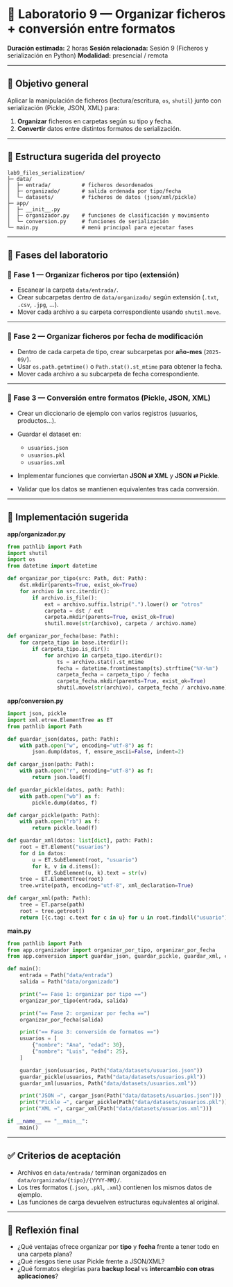 # 🧭 Laboratorio 9 — Organizar ficheros + conversión entre formatos

**Duración estimada:** 2 horas
**Sesión relacionada:** Sesión 9 (Ficheros y serialización en Python)
**Modalidad:** presencial / remota

---

## 🎯 Objetivo general

Aplicar la manipulación de ficheros (lectura/escritura, `os`, `shutil`) junto con serialización (Pickle, JSON, XML) para:

1. **Organizar** ficheros en carpetas según su tipo y fecha.
2. **Convertir** datos entre distintos formatos de serialización.

---

## 📁 Estructura sugerida del proyecto

```
lab9_files_serialization/
├─ data/
│  ├─ entrada/          # ficheros desordenados
│  ├─ organizado/       # salida ordenada por tipo/fecha
│  └─ datasets/         # ficheros de datos (json/xml/pickle)
├─ app/
│  ├─ __init__.py
│  ├─ organizador.py    # funciones de clasificación y movimiento
│  └─ conversion.py     # funciones de serialización
└─ main.py              # menú principal para ejecutar fases
```

---

## 🔬 Fases del laboratorio

### 🔹 Fase 1 — Organizar ficheros por tipo (extensión)

* Escanear la carpeta `data/entrada/`.
* Crear subcarpetas dentro de `data/organizado/` según extensión (`.txt`, `.csv`, `.jpg`, …).
* Mover cada archivo a su carpeta correspondiente usando `shutil.move`.

---

### 🔹 Fase 2 — Organizar ficheros por fecha de modificación

* Dentro de cada carpeta de tipo, crear subcarpetas por **año-mes** (`2025-09/`).
* Usar `os.path.getmtime()` o `Path.stat().st_mtime` para obtener la fecha.
* Mover cada archivo a su subcarpeta de fecha correspondiente.

---

### 🔹 Fase 3 — Conversión entre formatos (Pickle, JSON, XML)

* Crear un diccionario de ejemplo con varios registros (usuarios, productos…).
* Guardar el dataset en:

  * `usuarios.json`
  * `usuarios.pkl`
  * `usuarios.xml`
* Implementar funciones que conviertan **JSON ⇄ XML** y **JSON ⇄ Pickle**.
* Validar que los datos se mantienen equivalentes tras cada conversión.

---

## 🧭 Implementación sugerida

**app/organizador.py**

```python
from pathlib import Path
import shutil
import os
from datetime import datetime

def organizar_por_tipo(src: Path, dst: Path):
    dst.mkdir(parents=True, exist_ok=True)
    for archivo in src.iterdir():
        if archivo.is_file():
            ext = archivo.suffix.lstrip(".").lower() or "otros"
            carpeta = dst / ext
            carpeta.mkdir(parents=True, exist_ok=True)
            shutil.move(str(archivo), carpeta / archivo.name)

def organizar_por_fecha(base: Path):
    for carpeta_tipo in base.iterdir():
        if carpeta_tipo.is_dir():
            for archivo in carpeta_tipo.iterdir():
                ts = archivo.stat().st_mtime
                fecha = datetime.fromtimestamp(ts).strftime("%Y-%m")
                carpeta_fecha = carpeta_tipo / fecha
                carpeta_fecha.mkdir(parents=True, exist_ok=True)
                shutil.move(str(archivo), carpeta_fecha / archivo.name)
```

**app/conversion.py**

```python
import json, pickle
import xml.etree.ElementTree as ET
from pathlib import Path

def guardar_json(datos, path: Path):
    with path.open("w", encoding="utf-8") as f:
        json.dump(datos, f, ensure_ascii=False, indent=2)

def cargar_json(path: Path):
    with path.open("r", encoding="utf-8") as f:
        return json.load(f)

def guardar_pickle(datos, path: Path):
    with path.open("wb") as f:
        pickle.dump(datos, f)

def cargar_pickle(path: Path):
    with path.open("rb") as f:
        return pickle.load(f)

def guardar_xml(datos: list[dict], path: Path):
    root = ET.Element("usuarios")
    for d in datos:
        u = ET.SubElement(root, "usuario")
        for k, v in d.items():
            ET.SubElement(u, k).text = str(v)
    tree = ET.ElementTree(root)
    tree.write(path, encoding="utf-8", xml_declaration=True)

def cargar_xml(path: Path):
    tree = ET.parse(path)
    root = tree.getroot()
    return [{c.tag: c.text for c in u} for u in root.findall("usuario")]
```

**main.py**

```python
from pathlib import Path
from app.organizador import organizar_por_tipo, organizar_por_fecha
from app.conversion import guardar_json, guardar_pickle, guardar_xml, cargar_json, cargar_pickle, cargar_xml

def main():
    entrada = Path("data/entrada")
    salida = Path("data/organizado")

    print("== Fase 1: organizar por tipo ==")
    organizar_por_tipo(entrada, salida)

    print("== Fase 2: organizar por fecha ==")
    organizar_por_fecha(salida)

    print("== Fase 3: conversión de formatos ==")
    usuarios = [
        {"nombre": "Ana", "edad": 30},
        {"nombre": "Luis", "edad": 25},
    ]

    guardar_json(usuarios, Path("data/datasets/usuarios.json"))
    guardar_pickle(usuarios, Path("data/datasets/usuarios.pkl"))
    guardar_xml(usuarios, Path("data/datasets/usuarios.xml"))

    print("JSON →", cargar_json(Path("data/datasets/usuarios.json")))
    print("Pickle →", cargar_pickle(Path("data/datasets/usuarios.pkl")))
    print("XML →", cargar_xml(Path("data/datasets/usuarios.xml")))

if __name__ == "__main__":
    main()
```

---

## ✅ Criterios de aceptación

* Archivos en `data/entrada/` terminan organizados en `data/organizado/{tipo}/{YYYY-MM}/`.
* Los tres formatos (`.json`, `.pkl`, `.xml`) contienen los mismos datos de ejemplo.
* Las funciones de carga devuelven estructuras equivalentes al original.

---

## 🧠 Reflexión final

* ¿Qué ventajas ofrece organizar por **tipo** y **fecha** frente a tener todo en una carpeta plana?
* ¿Qué riesgos tiene usar Pickle frente a JSON/XML?
* ¿Qué formatos elegirías para **backup local** vs **intercambio con otras aplicaciones**?



